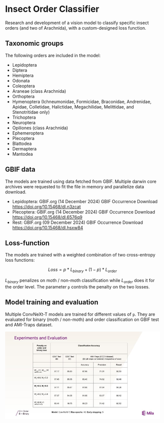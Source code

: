 # Insect Order Classifier
Research and development of a vision model to classify specific insect orders (and two of Arachnida), with a custom-designed loss function.

## Taxonomic groups
The following orders are included in the model: 

- Lepidoptera
- Diptera
- Hemiptera
- Odonata
- Coleoptera
- Araneae (class Arachnida)
- Orthoptera
- Hymenoptera (Ichneumonidae, Formicidae, Braconidae, Andrenidae, Apidae, Colletidae, Halictidae, Megachilidae, Melittidae, and Stenotritidae only)
- Trichoptera
- Neuroptera
- Opiliones (class Arachnida)
- Ephemeroptera
- Plecoptera
- Blattodea
- Dermaptera
- Mantodea


## GBIF data
The models are trained using data fetched from GBIF. Multiple darwin core archives were requested to fit the file in memory and parallelize data download.


- Lepidoptera: GBIF.org (14 December 2024) GBIF Occurrence Download  https://doi.org/10.15468/dl.n3zcat
- Plecoptera: GBIF.org (14 December 2024) GBIF Occurrence Download  https://doi.org/10.15468/dl.6576q9
- Rest: GBIF.org (09 December 2024) GBIF Occurrence Download  https://doi.org/10.15468/dl.hsxw84

## Loss-function
The models are trained with a weighted combination of two cross-entropy loss functions:

$$ Loss = p*L_{binary}+ (1-p)*L_{order} $$

$L_{binary}$ penalizes on moth / non-moth classification while $L_{order}$ does it for the order level. The parameter `p` controls the penalty on the two losses.

## Model training and evaluation
Multiple ConvNeXt-T models are trained for different values of `p`. They are evaluated for binary (moth / non-moth) and order classification on GBIF test and AMI-Traps dataset.

<img src='../../assets/order_classifier_evaluation.jpg'>